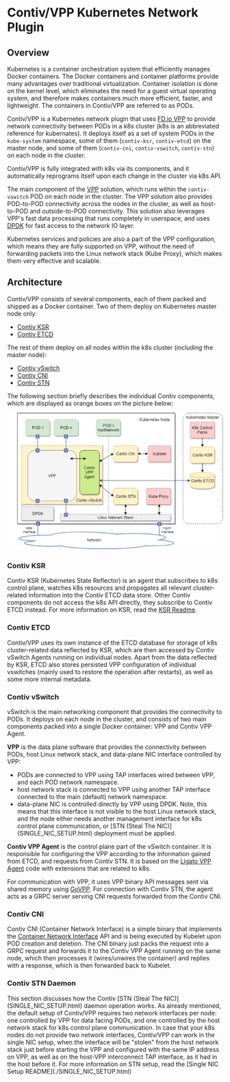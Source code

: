 # Contiv/VPP Kubernetes Network Plugin


## Overview

Kubernetes is a container orchestration system that efficiently manages Docker containers. The Docker containers and container platforms provide many advantages over traditional virtualization. Container isolation is done on the kernel level, which eliminates the need for a guest virtual operating system, and therefore makes containers much more efficient, faster, and lightweight. The containers in Contiv/VPP are referred to as PODs.

Contiv/VPP is a Kubernetes network plugin that uses [FD.io VPP](https://fd.io/) 
to provide network connectivity between PODs in a k8s cluster (k8s is an abbreviated reference for kubernates).
It deploys itself as a set of system PODs in the `kube-system` namespace,
some of them (`contiv-ksr`, `contiv-etcd`) on the master node, and some
of them (`contiv-cni`, `contiv-vswitch`, `contiv-stn`) on each node in the cluster. 

Contiv/VPP is fully integrated with k8s via its components,
and it automatically reprograms itself upon each change in the cluster
via k8s API.

The main component of the [VPP](https://fd.io/technology/#vpp) solution, which
runs within the `contiv-vswitch` POD on each node in the cluster. The VPP solution also provides 
POD-to-POD connectivity across the nodes in the cluster, as well as host-to-POD 
and outside-to-POD connectivity. This solution also leverages
VPP's fast data processing that runs completely in userspace, and uses 
[DPDK](https://dpdk.org/) for fast access to the network IO layer.

Kubernetes services and policies are also a part of the VPP configuration,
which means they are fully supported on VPP, without the need of forwarding 
packets into the Linux network stack (Kube Proxy), which makes them very 
effective and scalable.


## Architecture

Contiv/VPP consists of several components, each of them packed and shipped as
a Docker container. Two of them deploy on Kubernetes master node only:

 - [Contiv KSR](#contiv-ksr)
 - [Contiv ETCD](#contiv-etcd)

The rest of them deploy on all nodes within the k8s cluster (including the master node):

- [Contiv vSwitch](#contiv-vswitch)
- [Contiv CNI](#contiv-cni)
- [Contiv STN](#contiv-stn-daemon)


The following section briefly describes the individual Contiv components, which are displayed
as orange boxes on the picture below:

![Contiv/VPP Architecture](../../_images/contiv-arch.png) 


### Contiv KSR
Contiv KSR (Kubernetes State Reflector) is an agent that subscribes to k8s control plane, watches k8s resources and 
propagates all relevant cluster-related information into the Contiv ETCD data store. 
Other Contiv components do not access the k8s API directly, they subscribe to
Contiv ETCD instead. For more information on KSR, read the 
[KSR Readme](https://github.com/contiv/vpp/blob/master/cmd/contiv-ksr/README.md).


### Contiv ETCD
Contiv/VPP uses its own instance of the ETCD database for storage of k8s cluster-related data
reflected by KSR, which are then accessed by Contiv vSwitch Agents running on
individual nodes. Apart from the data reflected by KSR, ETCD also stores persisted VPP
configuration of individual vswitches (mainly used to restore the operation after restarts), 
as well as some more internal metadata.


### Contiv vSwitch
vSwitch is the main networking component that provides the connectivity to PODs.
It deploys on each node in the cluster, and consists of two main components packed
into a single Docker container: VPP and Contiv VPP Agent.

**VPP** is the data plane software that provides the connectivity between PODs, host Linux
network stack, and data-plane NIC interface controlled by VPP:
 - PODs are connected to VPP using TAP interfaces wired between VPP, and each POD network namespace.
 - host network stack is connected to VPP using another TAP interface connected 
 to the main (default) network namespace.
 - data-plane NIC is controlled directly by VPP using DPDK. Note, this means that
 this interface is not visible to the host Linux network stack, and the node either needs another
 management interface for k8s control plane communication, or 
 \[STN (Steal The NIC)\](SINGLE_NIC_SETUP.html) deployment must be applied.

**Contiv VPP Agent** is the control plane part of the vSwitch container. It is responsible
for configuring the VPP according to the information gained from ETCD, and requests
from Contiv STN. It is based on the  [Ligato VPP Agent](https://github.com/ligato/vpp-agent) code with extensions that are related to k8s. 

For communication with VPP, it uses VPP binary API messages sent via shared memory using 
[GoVPP](https://wiki.fd.io/view/GoVPP).
For connection with Contiv STN, the agent acts as a GRPC server serving CNI requests 
forwarded from the Contiv CNI.

### Contiv CNI
Contiv CNI  (Container Network Interface) is a simple binary that implements the 
[Container Network Interface](https://github.com/containernetworking/cni) 
API and is being executed by Kubelet upon POD creation and deletion. The CNI binary
just packs the request into a GRPC request and forwards it to the Contiv VPP Agent
running on the same node, which then processes it (wires/unwires the container) 
and replies with a response, which is then forwarded back to Kubelet.


### Contiv STN Daemon
This section discusses how the Contiv \[STN (Steal The NIC)\](SINGLE_NIC_SETUP.html) daemon operation works. As already mentioned, the default setup of Contiv/VPP requires two network interfaces
per node: one controlled by VPP for data facing PODs, and one controlled by the host
network stack for k8s control plane communication. In case that your k8s nodes
do not provide two network interfaces, Contiv/VPP can work in the single NIC setup,
when the interface will be "stolen" from the host network stack just before starting
the VPP and configured with the same IP address on VPP, as well as 
on the host-VPP interconnect TAP interface, as it had in the host before it. 
For more information on STN setup, read the \[Single NIC Setup README\](./SINGLE_NIC_SETUP.html)
